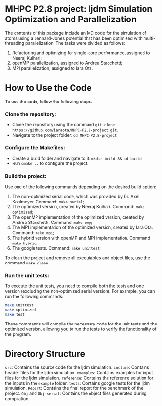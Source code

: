 # MHPC P2.8 project: ljdm Simulation Optimization and Parallelization
The contents of this package include an MD code for the simulation of atoms using a Lennard-Jones potential that has been optimized with multi-threading parallelization.
The tasks were divided as follows:

1. Refactoring and optimizing for single-core performance, assigned to Neeraj Kulhari; 
2. openMP parallelization, assigned to Andrea Stacchetti; 
3. MPI parallelization, assigned to Iara Ota.

# How to Use the Code

To use the code, follow the following steps.

### Clone the repository:
- Clone the repository using the command `git clone https://github.com/iaraota/MHPC-P2.8-project.git`.
- Navigate to the project folder: `cd MHPC-P2.8-project`

### Configure the Makefiles:
- Create a build folder and navigate to it: `mkdir build && cd build` 
- Run `cmake ..` to configure the project.

### Build the project:
Use one of the following commands depending on the desired build option:
1. The non-optimized serial code, which was provided by Dr. Axel Kohlmeyer. Command: `make serial`; 
2. The optimized version, created by Neeraj Kulhari. Command: `make optimized`; 
3. The openMP implementation of the optimized version, created by Andrea Stacchetti. Command: `make omp`; 
4. The MPI implementation of the optimized version, created by Iara Ota. Command: `make mpi`; 
5. The hybrid version with openMP and MPI implementation. Command `make hybrid`.
6. The google tests. Command: `make unittest`

To clean the project and remove all executables and object files, use the command `make clean`.

### Run the unit tests:
To execute the unit tests, you need to compile both the tests and one version (excluding the non-optimized serial version). For example, you can run the following commands:
```bash
make unittest
make optimized
make test
``` 
These commands will compile the necessary code for the unit tests and the optimized version, allowing you to run the tests to verify the functionality of the program.

# Directory Structure

`src`: Contains the source code for the ljdm simulation.
`include`: Contains header files for the ljdm simulation.
`examples`: Contains examples for input files for the ljdm simulation.
`reference`: Contains the reference solution for the inputs in the `example` folder.
`tests`: Contains google tests for the ljdm simulation.
`Report`: Contains the final report for the benchmark of the project.
`Obj` and `Obj-serial`: Contains the object files generated during compilation.
